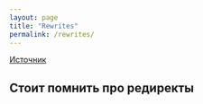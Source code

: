 ```yaml
---
layout: page
title: "Rewrites"
permalink: /rewrites/
---
```


[Источник](https://habrahabr.ru/company/sprinthost/blog/129560/)

##  Стоит помнить про редиректы

 
